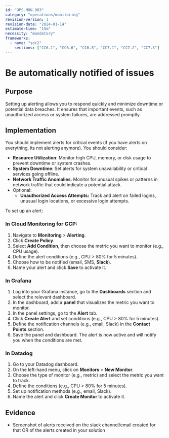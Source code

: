 ```yaml
---
id: "OPS.MON.003"
category: "operations/monitoring"
revision-version: 1
revision-date: "2024-01-14"
estimate-time: "15m"
necessity: "mandatory"
frameworks:
  - name: "soc2"
    sections: ["CC6.1", "CC6.6", "CC6.8", "CC7.1", "CC7.2", "CC7.3"]
---
```


# Be automatically notified of issues

## Purpose

Setting up alerting allows you to respond quickly and minimize downtime or
potential data breaches. It ensures that important events, such as unauthorized
access or system failures, are addressed promptly.

## Implementation

You should implement alerts for critical events (if you have alerts on
everything, its not alerting anymore). You should consider:

- **Resource Utilization**: Monitor high CPU, memory, or disk usage to prevent
  downtime or system crashes.
- **System Downtime**: Set alerts for system unavailability or critical services
  going offline.
- **Network Traffic Anomalies**: Monitor for unusual spikes or patterns in
  network traffic that could indicate a potential attack.
- Optional:
  - **Unauthorized Access Attempts:** Track and alert on failed logins, unusual
    login locations, or excessive login attempts.

To set up an alert:

### In Cloud Monitoring for GCP:

1. Navigate to **Monitoring** > **Alerting**.
2. Click **Create Policy**.
3. Select **Add Condition**, then choose the metric you want to monitor (e.g.,
   CPU usage).
4. Define the alert conditions (e.g., CPU > 80% for 5 minutes).
5. Choose how to be notified (email, SMS, **Slack**).
6. Name your alert and click **Save** to activate it.

### In Grafana

1. Log into your Grafana instance, go to the **Dashboards** section and select
   the relevant dashboard.
2. In the dashboard, add a **panel** that visualizes the metric you want to
   monitor.
3. In the panel settings, go to the **Alert** tab.
4. Click **Create Alert** and set conditions (e.g., CPU > 80% for 5 minutes).
5. Define the notification channels (e.g., email, Slack) in the **Contact
   Points** section.
6. Save the panel and dashboard. The alert is now active and will notify you
   when the conditions are met.

### In Datadog

1. Go to your Datadog dashboard.
2. On the left-hand menu, click on **Monitors** > **New Monitor**.
3. Choose the type of monitor (e.g., metric) and select the metric you want to
   track.
4. Define the conditions (e.g., CPU > 80% for 5 minutes).
5. Set up notification methods (e.g., email, Slack).
6. Name the alert and click **Create Monitor** to activate it.

## Evidence

- Screenshot of alerts received on the slack channel/email created for that OR
  of the alerts created in your solution
